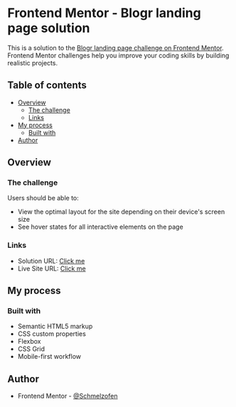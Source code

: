 # Frontend Mentor - Blogr landing page solution

This is a solution to the [Blogr landing page challenge on Frontend Mentor](https://www.frontendmentor.io/challenges/blogr-landing-page-EX2RLAApP). Frontend Mentor challenges help you improve your coding skills by building realistic projects. 

## Table of contents

- [Overview](#overview)
  - [The challenge](#the-challenge)
  - [Links](#links)
- [My process](#my-process)
  - [Built with](#built-with)
- [Author](#author)

## Overview

### The challenge

Users should be able to:

- View the optimal layout for the site depending on their device's screen size
- See hover states for all interactive elements on the page

### Links

- Solution URL: [Click me](https://github.com/Schmelzofen/Blogr-LandingPage)
- Live Site URL: [Click me](https://schmelzofen.github.io/Blogr-LandingPage/)

## My process

### Built with

- Semantic HTML5 markup
- CSS custom properties
- Flexbox
- CSS Grid
- Mobile-first workflow

## Author

- Frontend Mentor - [@Schmelzofen](https://www.frontendmentor.io/profile/Schmelzofen)
